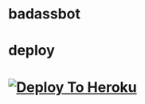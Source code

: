 # badassbot
# deploy
# [![Deploy To Heroku](https://www.herokucdn.com/deploy/button.svg)](https://heroku.com/deploy?template=https://github.com/ComradeDear/BADASSBOT)
